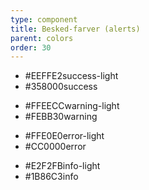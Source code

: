 ```yaml
---
type: component
title: Besked-farver (alerts)
parent: colors
order: 30
---
```

<div class="row">
  <div class="col-12 col-md-6">
    <ul class="color-scale mb-8">
      <li>
        <div class="color background-success-light"></div>
        <div class="color-text-label"><span class="color-hex">#EEFFE2</span><span>success-light</span></div>
      </li>
       <li>
        <div class="color background-success"></div>
        <div class="color-text-label"><span class="color-hex">#358000</span><span>success</span></div>
      </li>
    </ul>
  </div>
  <div class="col-12 col-md-6">
    <ul class="color-scale mb-8">
      <li>
        <div class="color background-warning-light"></div>
        <div class="color-text-label"><span class="color-hex">#FFEECC</span><span>warning-light</span></div>
      </li>
      <li>
        <div class="color background-warning"></div>
        <div class="color-text-label"><span class="color-hex">#FEBB30</span><span>warning</span></div>
      </li>
    </ul>
  </div>
  <div class="col-12 col-md-6">
    <ul class="color-scale mb-8">
      <li>
        <div class="color background-error-light"></div>
        <div class="color-text-label"><span class="color-hex">#FFE0E0</span><span>error-light</span></div>
      </li>
      <li>
        <div class="color background-error"></div>
        <div class="color-text-label"><span class="color-hex">#CC0000</span><span>error</span></div>
      </li>
    </ul>
  </div>
  <div class="col-12 col-md-6">
    <ul class="color-scale mb-8">
      <li>
        <div class="color background-info-light"></div>
        <div class="color-text-label"><span class="color-hex">#E2F2FB</span><span>info-light</span></div>
      </li>
      <li>
        <div class="color background-info"></div>
        <div class="color-text-label"><span class="color-hex">#1B86C3</span><span>info</span></div>
      </li>
    </ul>
  </div>
</div>